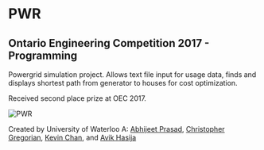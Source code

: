# PWR
## Ontario Engineering Competition 2017 - Programming

Powergrid simulation project. Allows text file input for usage data, finds and displays shortest path from generator to houses for cost optimization.

Received second place prize at OEC 2017.

![PWR](https://raw.githubusercontent.com/csgregorian/PWR/master/Untitled.png)

Created by University of Waterloo A: [Abhijeet Prasad](https://github.com/AbhiPrasad), [Christopher Gregorian](https://github.com/csgregorian), [Kevin Chan](https://github.com/kevnchan), and [Avik Hasija](https://github.com/AvikHasija)
